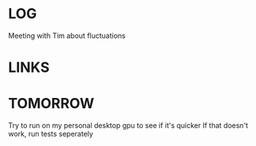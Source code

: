 # LOG
Meeting with Tim about fluctuations

# LINKS


# TOMORROW
Try to run on my personal desktop gpu to see if it's quicker
If that doesn't work, run tests seperately
